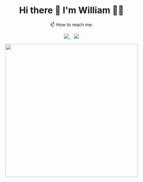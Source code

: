 <h1 align='center'>
  Hi there 👋 I'm William 👨‍💻
</h1>

<p align='center'>
  📫 How to reach me:
</p>

<p align='center'>
  
  <a href="https://www.linkedin.com/in/william-santos-44525abb/">
  <img src="https://img.shields.io/badge/linkedin-%230077B5.svg?&style=for-the-badge&logo=linkedin&logoColor=white" />
  </a>&nbsp;&nbsp;
  <a href="mailto:thespation@gmail.com">
  <img src="https://img.shields.io/badge/Gmail-D14836?style=for-the-badge&logo=gmail&logoColor=white" />
  

   
</p>

<p align='center'>
  <a href="#"><img src="https://github-readme-stats.vercel.app/api?username=thespation&show_icons=true&count_private=true&theme=dark" width="420"></a>
</p>
<!--
<p align='center'>
  <a href="#"><img src="https://badges.pufler.dev/visits/thespation/thespation">
</p>

  ![](https://komarev.com/ghpvc/?username=thespation)

 <p align="center"><img alt="GitHub followers" src="https://img.shields.io/github/followers/thespation?style=social"> <img alt="GitHub forks" src="https://img.shields.io/github/forks/thespation/dpux_bspwm?style=social"><img alt="GitHub watchers" src="https://img.shields.io/github/watchers/thespation/dpux_bspwm?style=social"><br> 
  
## Languages and Tools
![image](https://img.shields.io/badge/Shell_Script-121011?style=for-the-badge&logo=gnu-bash&logoColor=white)
   
<!--
### Hi there 👋


**thespation/thespation** is a ✨ _special_ ✨ repository because its `README.md` (this file) appears on your GitHub profile.

Here are some ideas to get you started:

- 🔭 I’m currently working on ...
- 🌱 I’m currently learning ...
- 👯 I’m looking to collaborate on ...
- 🤔 I’m looking for help with ...
- 💬 Ask me about ...
- 📫 How to reach me: ...
- 😄 Pronouns: ...
- ⚡ Fun fact: ...
-->
